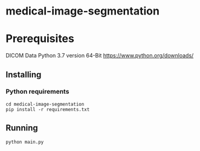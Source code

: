 # medical-image-segmentation

# Prerequisites
DICOM Data
Python 3.7 version 64-Bit https://www.python.org/downloads/

## Installing

### Python requirements

```
cd medical-image-segmentation
pip install -r requirements.txt
```

## Running
```
python main.py
```
